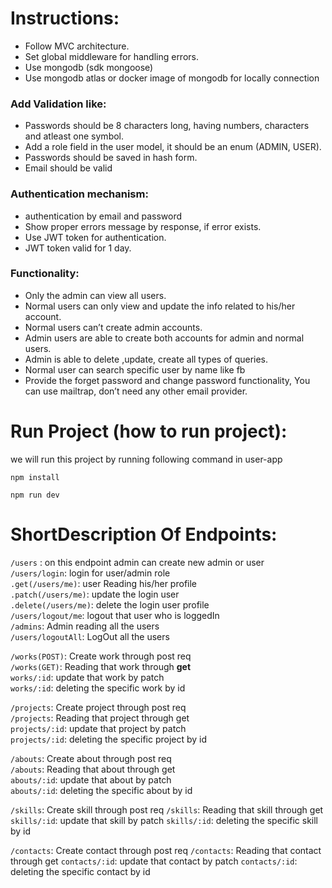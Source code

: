 # Instructions:
- Follow MVC architecture.
- Set global middleware for handling errors.
- Use mongodb (sdk mongoose)
- Use mongodb atlas or docker image of mongodb for locally connection
 ### Add Validation like:
- Passwords should be 8 characters long, having numbers, characters and atleast one symbol.
- Add a role field in the user model, it should be an enum (ADMIN, USER).
- Passwords should be saved in hash form.
- Email should be valid
### Authentication mechanism:
- authentication by email and password
- Show proper errors message by response, if error exists.
 - Use JWT token for authentication.
- JWT token valid for 1 day.
### Functionality:
- Only the admin can view all users.
- Normal users can only view and update the info related to his/her account.
- Normal users can’t create admin accounts.
- Admin users are able to create both accounts for admin and normal users.
- Admin is able to delete ,update, create all types of queries.
- Normal user can search specific user by name like fb
- Provide the forget password and change password functionality, You can use mailtrap, don’t need any other email provider.

# Run Project (how to run project):
we will run this project by running following command in user-app 
 ```
 npm install
 ```
 ```
 npm run dev
 ```

# ShortDescription Of Endpoints:
`/users` : on this endpoint admin can create new admin or user <br />
`/users/login`: login for user/admin role <br />
`.get(/users/me)`: user Reading his/her profile <br />
`.patch(/users/me)`: update the login user <br />
`.delete(/users/me)`: delete the login user profile <br />
`/users/logout/me`: logout that user who is loggedIn <br />
`/admins`: Admin reading all the users <br />
`/users/logoutAll`: LogOut all the users <br />

`/works(POST)`: Create work through post req <br />
`/works(GET)`: Reading that work through **get** <br />
`works/:id`: update that work by patch  <br />
`works/:id`: deleting the specific work by id <br />

`/projects`: Create project through post req <br />
`/projects`: Reading that project through get <br />
`projects/:id`: update that project by patch <br />
`projects/:id`: deleting the specific project by id <br />

`/abouts`: Create about through post req <br />
`/abouts`: Reading that about through get <br />
`abouts/:id`: update that about by patch  <br />
`abouts/:id`: deleting the specific about by id<br />

`/skills`: Create skill through post req
`/skills`: Reading that skill through get
`skills/:id`: update that skill by patch 
`skills/:id`: deleting the specific skill by id

`/contacts`: Create contact through post req
`/contacts`: Reading that contact through get
`contacts/:id`: update that contact by patch 
`contacts/:id`: deleting the specific contact by id

